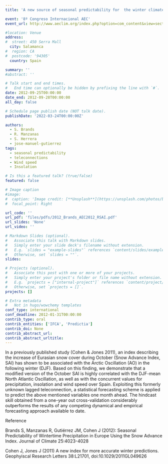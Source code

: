 ```yaml
---
title: 'A new source of seasonal predictability for  the winter climate in Spain'

event: '8º Congreso Internacional AEC'
event_url: http://www.aeclim.org/index.php?option=com_content&view=section&id=11&Itemid=78&lang=es

#location: Venue
address:
#  street: 450 Serra Mall
  city: Salamanca
#  region: CA
#  postcode: '94305'
  country: Spain

summary: ''
#abstract: ''

# Talk start and end times.
#   End time can optionally be hidden by prefixing the line with `#`.
date: 2012-09-25T00:00:00
date_end: 2012-09-28T00:00:00
all_day: false

# Schedule page publish date (NOT talk date).
publishDate: '2022-03-24T00:00:00Z'

authors: 
  - S. Brands
  - R. Manzanas
  - S. Herrera
  - jose-manuel-gutierrez
tags: 
  - seasonal predictability
  - teleconnections
  - Wind speed
  - Insolation

# Is this a featured talk? (true/false)
featured: false

# Image caption
#image:
#  caption: 'Image credit: [**Unsplash**](https://unsplash.com/photos/bzdhc5b3Bxs)'
#  focal_point: Right

url_code: ''
url_pdf: 'files/pdfs/2012_Brands_AEC2012_RSAI.pdf'
url_slides: 'None'
url_video: ''

# Markdown Slides (optional).
#   Associate this talk with Markdown slides.
#   Simply enter your slide deck's filename without extension.
#   E.g. `slides = "example-slides"` references `content/slides/example-slides.md`.
#   Otherwise, set `slides = ""`.
slides:

# Projects (optional).
#   Associate this post with one or more of your projects.
#   Simply enter your project's folder or file name without extension.
#   E.g. `projects = ["internal-project"]` references `content/project/deep-learning/index.md`.
#   Otherwise, set `projects = []`.
projects: []

# Extra metadata
#   Not in hugo/wowchemy templates
conf_type: international
conf_deadline: 2012-01-31T00:00:00
contrib_type: oral
contrib_entities: ['IFCA', 'Predictia']
contrib_doi: None
contrib_abstract_url: 
contrib_abstract_urltitle: 
---
```


In a previously published study (Cohen & Jones 2011), an index describing the increase of Eurasian snow cover during October (Snow Advance Index, SAI) has shown to be associated with the Arctic Oscillation (AO) in the following winter (DJF). Based on this finding, we demonstrate that a modified version of the October SAI is highly correlated with the DJF-mean North Atlantic Oscillation, as well as with the concurrent values for precipitation, insolation and wind speed over Spain. Exploiting this formerly unknown lagged teleconnection, a statistical forecasting scheme is applied to predict the above mentioned variables one month ahead. The hindcast skill obtained from a one-year out cross-validation considerably outperforms the results of any competing dynamical and empirical forecasting approach available to date.

Reference
 
Brands S, Manzanas R, Gutiérrez JM, Cohen J (2012): Seasonal Predictability of Wintertime Precipitation in Europe Using the Snow Advance Index. Journal of Climate 25:4023-4028

Cohen J, Jones J (2011) A new index for more accurate winter predictions. Geophyiscal Research Letters 38:L21701, doi:10.1029/2011GL049626

